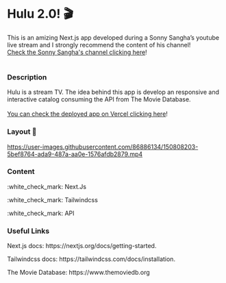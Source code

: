 # Hulu 2.0! :clapper:

This is an amizing Next.js app developed during a Sonny Sangha’s youtube live stream and I strongly recommend the content of his channel! <br/>
[Check the Sonny Sangha's channel clicking here](https://www.youtube.com/channel/UCqeTj_QAnNlmt7FwzNwHZnA)!
<br/>
<br/>

### Description

Hulu is a stream TV. The idea behind this app is develop an responsive and interactive catalog consuming the API from The Movie Database.<br/> <br/> [You can check the deployed app on Vercel clicking here](https://hulu-3axq7ftrd-diasbriel.vercel.app/)!
### Layout 🎨


https://user-images.githubusercontent.com/86886134/150808203-5bef8764-ada9-487a-aa0e-1576afdb2879.mp4


### Content

<p>:white_check_mark: Next.Js</p>
<p>:white_check_mark: Tailwindcss</p>
<p>:white_check_mark: API</p>





### Useful Links

<p>Next.js docs: https://nextjs.org/docs/getting-started.</p>
<p>Tailwindcss docs: https://tailwindcss.com/docs/installation.</p>
<p>The Movie Database: https://www.themoviedb.org</p>




